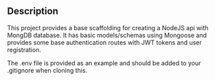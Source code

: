 ## Description
This project provides a base scaffolding for creating a NodeJS api with MongDB database.
It has basic models/schemas using Mongoose and provides some base authentication routes with JWT tokens
and user registration.  

The .env file is provided as an example and should be added to your .gitignore when cloning this.
